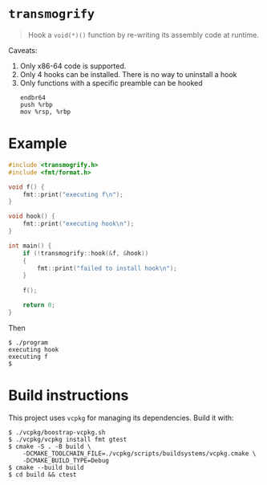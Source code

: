 # `transmogrify`

> Hook a `void(*)()` function by re-writing its assembly code at runtime.

Caveats:

1. Only x86-64 code is supported.
2. Only 4 hooks can be installed. There is no way to uninstall a hook
3. Only functions with a specific preamble can be hooked
   ```
   endbr64
   push %rbp
   mov %rsp, %rbp
   ```

# Example

```c++
#include <transmogrify.h>
#include <fmt/format.h>

void f() {
    fmt::print("executing f\n");
}

void hook() {
    fmt::print("executing hook\n");
}

int main() {
    if (!transmogrify::hook(&f, &hook))
    {
        fmt::print("failed to install hook\n");
    }
    
    f();

    return 0;
}
```

Then

```
$ ./program
executing hook
executing f
$
```

# Build instructions

This project uses `vcpkg` for managing its dependencies. Build it with:

```
$ ./vcpkg/boostrap-vcpkg.sh
$ ./vcpkg/vcpkg install fmt gtest
$ cmake -S . -B build \
    -DCMAKE_TOOLCHAIN_FILE=./vcpkg/scripts/buildsystems/vcpkg.cmake \
    -DCMAKE_BUILD_TYPE=Debug
$ cmake --build build
$ cd build && ctest
```

